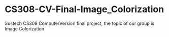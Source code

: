 # CS308-CV-Final-Image_Colorization
Sustech CS308 ComputerVersion final project, the topic of our group is Image Colorization
